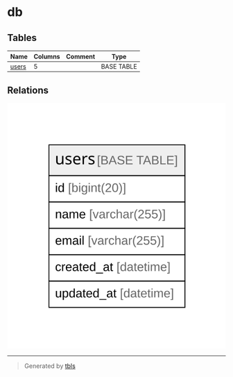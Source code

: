 # db

## Tables

| Name | Columns | Comment | Type |
| ---- | ------- | ------- | ---- |
| [users](users.md) | 5 |  | BASE TABLE |

## Relations

![er](schema.svg)

---

> Generated by [tbls](https://github.com/k1LoW/tbls)
